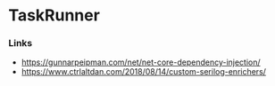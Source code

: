 # TaskRunner

### Links

* https://gunnarpeipman.com/net/net-core-dependency-injection/
* https://www.ctrlaltdan.com/2018/08/14/custom-serilog-enrichers/
